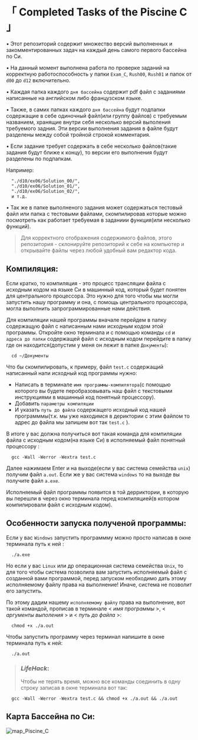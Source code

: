 # 「 Completed Tasks of the Piscine C 」

 • Этот репозиторий содержит множество версий выполненных и закомментированных задач на каждый день самого первого бассейна по Си. 


 • На данный момент выполнена работа по проверке заданий на корректную работоспособность у папки `Exam_C`, `Rush00`, `Rush01` и папок от `d00` до `d12` включительно.


 • Каждая папка каждого `дня бассейна` содержит pdf файл с заданиями написанные на английском либо французском языке. 


 • Также, в самих папках каждого `дня бассейна` будут подпапки содержащие в себе одиночный файл(или группу файлов) с требуемым названием, хранящие внутри себя несколько версий выполения требуемого задния. Эти версии выполнения задания в файле будут разделены между собой тройной строкой комментария. 


 • Если задание требует содержать в себе несколько файлов(такие задания будут ближе к концу), то версии его выполнения будут разделены по подпапкам.
 
 Например: 
 
      "./d10/ex06/Solution_00/",
      "./d10/ex06/Solution_01/",
      "./d10/ex06/Solution_02/",
      и т.д.


 • Так же в папке выполненого задания может содержаться тестовый файл или папка с тестовыми файлами, скомпилировав которые можно посмотреть как работает требуемая в заданиии функция(или несколько функций).

>  Для корректного отображения содержимого файлов, этого репозитория - склонируйте репозиторий к себе на компьютер и открывайте файлы через любой удобный вам редактор кода.

## Компиляция:

Если кратко, то компиляция - это процесс трансляции файла с исходным кодом на языке Си в машинный код, который будет понятен для центрального процессора. Это нужно для того чтобы мы могли запустить нашу программу и она, с помощь центрального процессора, могла выполнить запрограммированные нами действия.

Для компиляции нашей программы вначале перейдем в папку содержащую файл с написанным нами исходным кодом этой программы. Откройте окно терминала и с помощью команды `cd` и `адреса до папки` содержащей файл с исходным кодом перейдите в папку где он находится(допустим у меня он лежит в папке `Документы`): 

      cd ~/Документы


Что бы скомпилировать, к примеру, файл `test.c` содержащий написанный напи исходный код программы нужно:
 * Написать в терминале `имя программы-компилятора`(с помощью которого вы будете перобразовывать наш файл с текстовыми инструкциями в машинный код понятный процессору).
 * Добавить `параметры компиляции` 
 * И указать `путь до файла` содержащего исходный код нашей программмы(т.к. мы уже находимся в дериктории с этим файлом то адрес до файла мы запишем вот так `test.c` ). 


В итоге у вас должна получиться вот такая команда для компиляции файла с исходным кодом(на языке Cи) в исполняемый файл понятный процессору : 

      gcc -Wall -Werror -Wextra test.c 


Далее нажимаем Enter и на выходе(если у вас система семейства `unix`) получим файл `a.out`. Если же у вас система `windows` то на выходе вы получите файл `a.exe`. 

Исполняемый файл программы появится в той дерриктории, в которую вы перешли в через окно терминала перед компиляцией(в котором компилировали файл с исходным кодом).



## Особенности запуска полученой программы:

Если у вас `Windows` запустить программму можно просто написав в окне терминала путь к ней :

      ./a.exe

Но если у вас `Linux` или др операционная система семейства `Unix`, то для того чтобы система позволила вам запустить исполняемый файл с созданной вами программой, перед запуском необходимо дать этому исполняемому файлу права на выполнение! Иначе, система не позволит его запустить. 

По этому дадим нашему `исполняемому файлу` права на выполнение, вот такой командой, прописав в терминале < *имя программы* >, < *аргументы выполения* > и < *путь до файла* >: 

      chmod +x ./a.out

 Чтобы запустить программу через терминал напишите в окне терминала путь к ней: 

      ./a.out



> ### *LifeHack*:
> 
> Чтобы не терять время, можно все команды соединить в одну строку записав в окне терминала вот так:
> 
      gcc -Wall -Werror -Wextra test.c && chmod +x ./a.out && ./a.out



## Карта Бассейна по Си:

![map_Piscine_C](map_of_Piscine_C.png)





